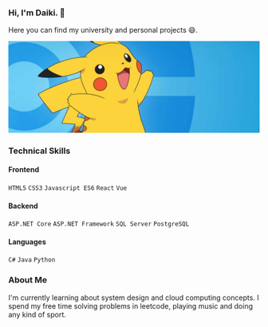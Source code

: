 ### Hi, I'm Daiki. 👋

Here you can find my university and personal projects 😄.

![Welcome to my github page!](https://raw.githubusercontent.com/Daikichibana/Daikichibana/main/pikachu-banner.jpg)

### Technical Skills
#### Frontend
`HTML5` `CSS3` `Javascript ES6` `React` `Vue`

#### Backend
`ASP.NET Core` `ASP.NET Framework` `SQL Server` `PostgreSQL`

#### Languages
`C#` `Java` `Python`

### About Me
I'm currently learning about system design and cloud computing concepts. 
I spend my free time solving problems in leetcode, playing music and doing any kind of sport.
